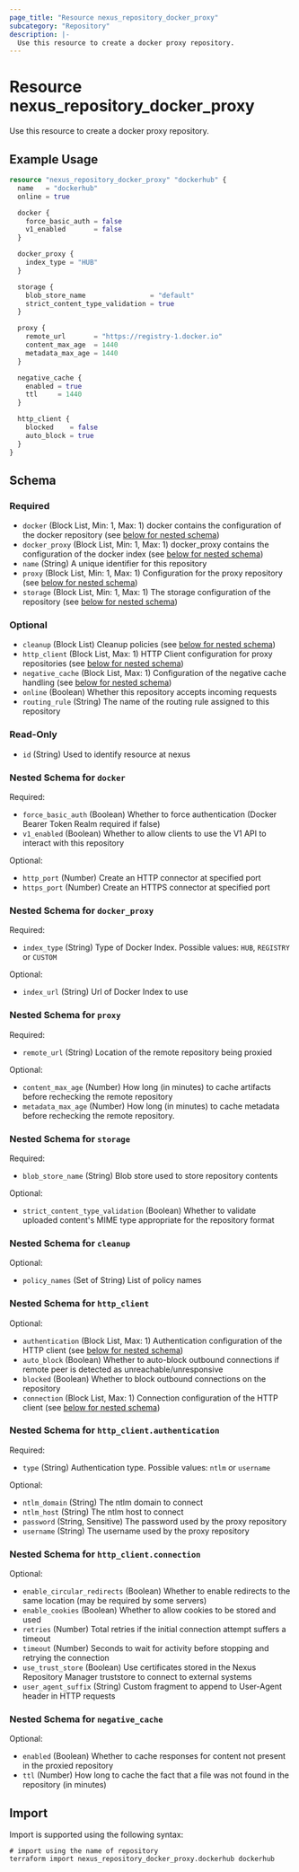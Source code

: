 ```yaml
---
page_title: "Resource nexus_repository_docker_proxy"
subcategory: "Repository"
description: |-
  Use this resource to create a docker proxy repository.
---
```

# Resource nexus_repository_docker_proxy
Use this resource to create a docker proxy repository.
## Example Usage
```terraform
resource "nexus_repository_docker_proxy" "dockerhub" {
  name   = "dockerhub"
  online = true

  docker {
    force_basic_auth = false
    v1_enabled       = false
  }

  docker_proxy {
    index_type = "HUB"
  }

  storage {
    blob_store_name                = "default"
    strict_content_type_validation = true
  }

  proxy {
    remote_url       = "https://registry-1.docker.io"
    content_max_age  = 1440
    metadata_max_age = 1440
  }

  negative_cache {
    enabled = true
    ttl     = 1440
  }

  http_client {
    blocked    = false
    auto_block = true
  }
}
```
<!-- schema generated by tfplugindocs -->
## Schema

### Required

- `docker` (Block List, Min: 1, Max: 1) docker contains the configuration of the docker repository (see [below for nested schema](#nestedblock--docker))
- `docker_proxy` (Block List, Min: 1, Max: 1) docker_proxy contains the configuration of the docker index (see [below for nested schema](#nestedblock--docker_proxy))
- `name` (String) A unique identifier for this repository
- `proxy` (Block List, Min: 1, Max: 1) Configuration for the proxy repository (see [below for nested schema](#nestedblock--proxy))
- `storage` (Block List, Min: 1, Max: 1) The storage configuration of the repository (see [below for nested schema](#nestedblock--storage))

### Optional

- `cleanup` (Block List) Cleanup policies (see [below for nested schema](#nestedblock--cleanup))
- `http_client` (Block List, Max: 1) HTTP Client configuration for proxy repositories (see [below for nested schema](#nestedblock--http_client))
- `negative_cache` (Block List, Max: 1) Configuration of the negative cache handling (see [below for nested schema](#nestedblock--negative_cache))
- `online` (Boolean) Whether this repository accepts incoming requests
- `routing_rule` (String) The name of the routing rule assigned to this repository

### Read-Only

- `id` (String) Used to identify resource at nexus

<a id="nestedblock--docker"></a>
### Nested Schema for `docker`

Required:

- `force_basic_auth` (Boolean) Whether to force authentication (Docker Bearer Token Realm required if false)
- `v1_enabled` (Boolean) Whether to allow clients to use the V1 API to interact with this repository

Optional:

- `http_port` (Number) Create an HTTP connector at specified port
- `https_port` (Number) Create an HTTPS connector at specified port


<a id="nestedblock--docker_proxy"></a>
### Nested Schema for `docker_proxy`

Required:

- `index_type` (String) Type of Docker Index. Possible values: `HUB`, `REGISTRY` or `CUSTOM`

Optional:

- `index_url` (String) Url of Docker Index to use


<a id="nestedblock--proxy"></a>
### Nested Schema for `proxy`

Required:

- `remote_url` (String) Location of the remote repository being proxied

Optional:

- `content_max_age` (Number) How long (in minutes) to cache artifacts before rechecking the remote repository
- `metadata_max_age` (Number) How long (in minutes) to cache metadata before rechecking the remote repository.


<a id="nestedblock--storage"></a>
### Nested Schema for `storage`

Required:

- `blob_store_name` (String) Blob store used to store repository contents

Optional:

- `strict_content_type_validation` (Boolean) Whether to validate uploaded content's MIME type appropriate for the repository format


<a id="nestedblock--cleanup"></a>
### Nested Schema for `cleanup`

Optional:

- `policy_names` (Set of String) List of policy names


<a id="nestedblock--http_client"></a>
### Nested Schema for `http_client`

Optional:

- `authentication` (Block List, Max: 1) Authentication configuration of the HTTP client (see [below for nested schema](#nestedblock--http_client--authentication))
- `auto_block` (Boolean) Whether to auto-block outbound connections if remote peer is detected as unreachable/unresponsive
- `blocked` (Boolean) Whether to block outbound connections on the repository
- `connection` (Block List, Max: 1) Connection configuration of the HTTP client (see [below for nested schema](#nestedblock--http_client--connection))

<a id="nestedblock--http_client--authentication"></a>
### Nested Schema for `http_client.authentication`

Required:

- `type` (String) Authentication type. Possible values: `ntlm` or `username`

Optional:

- `ntlm_domain` (String) The ntlm domain to connect
- `ntlm_host` (String) The ntlm host to connect
- `password` (String, Sensitive) The password used by the proxy repository
- `username` (String) The username used by the proxy repository


<a id="nestedblock--http_client--connection"></a>
### Nested Schema for `http_client.connection`

Optional:

- `enable_circular_redirects` (Boolean) Whether to enable redirects to the same location (may be required by some servers)
- `enable_cookies` (Boolean) Whether to allow cookies to be stored and used
- `retries` (Number) Total retries if the initial connection attempt suffers a timeout
- `timeout` (Number) Seconds to wait for activity before stopping and retrying the connection
- `use_trust_store` (Boolean) Use certificates stored in the Nexus Repository Manager truststore to connect to external systems
- `user_agent_suffix` (String) Custom fragment to append to User-Agent header in HTTP requests



<a id="nestedblock--negative_cache"></a>
### Nested Schema for `negative_cache`

Optional:

- `enabled` (Boolean) Whether to cache responses for content not present in the proxied repository
- `ttl` (Number) How long to cache the fact that a file was not found in the repository (in minutes)
## Import
Import is supported using the following syntax:
```shell
# import using the name of repository
terraform import nexus_repository_docker_proxy.dockerhub dockerhub
```
